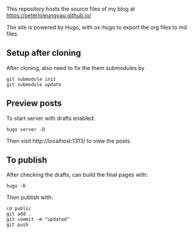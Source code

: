 This repository hosts the source files of my blog at https://peterloleungyau.github.io/

The site is powered by Hugo, with ox-hugo to export the org files to md files.

## Setup after cloning
After cloning, also need to fix the them submodules by
```
git submodule init
git submodule update
```

## Preview posts
To start server with drafts enabled:
```
hugo server -D
```

Then visit http://localhost:1313/ to view the posts.

## To publish
After checking the drafts, can build the final pages with:
```
hugo -D
```

Then publish with:
```
cd public
git add .
git commit -m "updated"
git push
```
